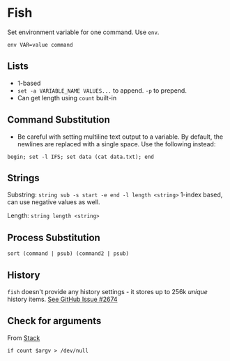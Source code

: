 # Fish

Set environment variable for one command. Use `env`.

```fish
env VAR=value command
```

## Lists

- 1-based
- `set -a VARIABLE_NAME VALUES...` to append. `-p` to prepend.
- Can get length using `count` built-in

## Command Substitution

- Be careful with setting multiline text output to a variable. By
  default, the newlines are replaced with a single space. Use the
  following instead:

```
begin; set -l IFS; set data (cat data.txt); end
```

## Strings


Substring: `string sub -s start -e end -l length <string>`
1-index based, can use negative values as well.


Length: `string length <string>`

## Process Substitution

```fish
sort (command | psub) (command2 | psub)
```

## History

`fish` doesn't provide any history settings - it stores up to 256k
*unique* history items. [See GitHub Issue #2674](https://github.com/fish-shell/fish-shell/issues/2674)

## Check for arguments

From [Stack](https://stackoverflow.com/a/29643375/5932184)
```fish
if count $argv > /dev/null
```

